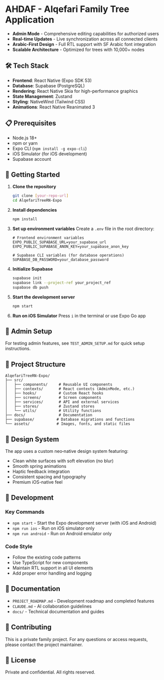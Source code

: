 # AHDAF - Alqefari Family Tree Application

- **Admin Mode** - Comprehensive editing capabilities for authorized users
- **Real-time Updates** - Live synchronization across all connected clients
- **Arabic-First Design** - Full RTL support with SF Arabic font integration
- **Scalable Architecture** - Optimized for trees with 10,000+ nodes

## 🛠 Tech Stack

- **Frontend**: React Native (Expo SDK 53)
- **Database**: Supabase (PostgreSQL)
- **Rendering**: React Native Skia for high-performance graphics
- **State Management**: Zustand
- **Styling**: NativeWind (Tailwind CSS)
- **Animations**: React Native Reanimated 3

## 📋 Prerequisites

- Node.js 18+
- npm or yarn
- Expo CLI (`npm install -g expo-cli`)
- iOS Simulator (for iOS development)
- Supabase account

## 🚀 Getting Started

1. **Clone the repository**
   ```bash
   git clone [your-repo-url]
   cd AlqefariTreeRN-Expo
   ```

2. **Install dependencies**
   ```bash
   npm install
   ```

3. **Set up environment variables**
   Create a `.env` file in the root directory:
   ```env
   # Frontend environment variables
   EXPO_PUBLIC_SUPABASE_URL=your_supabase_url
   EXPO_PUBLIC_SUPABASE_ANON_KEY=your_supabase_anon_key
   
   # Supabase CLI variables (for database operations)
   SUPABASE_DB_PASSWORD=your_database_password
   ```

4. **Initialize Supabase**
   ```bash
   supabase init
   supabase link --project-ref your_project_ref
   supabase db push
   ```

5. **Start the development server**
   ```bash
   npm start
   ```

6. **Run on iOS Simulator**
   Press `i` in the terminal or use Expo Go app

## 📱 Admin Setup

For testing admin features, see `TEST_ADMIN_SETUP.md` for quick setup instructions.

## 📂 Project Structure

```
AlqefariTreeRN-Expo/
├── src/
│   ├── components/     # Reusable UI components
│   ├── contexts/       # React contexts (AdminMode, etc.)
│   ├── hooks/          # Custom React hooks
│   ├── screens/        # Screen components
│   ├── services/       # API and external services
│   ├── stores/         # Zustand stores
│   └── utils/          # Utility functions
├── docs/               # Documentation
├── supabase/          # Database migrations and functions
└── assets/            # Images, fonts, and static files
```

## 🎨 Design System

The app uses a custom neo‑native design system featuring:
- Clean white surfaces with soft elevation (no blur)
- Smooth spring animations
- Haptic feedback integration
- Consistent spacing and typography
- Premium iOS-native feel

## 🔧 Development

### Key Commands

- `npm start` - Start the Expo development server (with iOS and Android)
- `npm run ios` - Run on iOS simulator only
- `npm run android` - Run on Android emulator only

### Code Style

- Follow the existing code patterns
- Use TypeScript for new components
- Maintain RTL support in all UI elements
- Add proper error handling and logging

## 📖 Documentation

- `PROJECT_ROADMAP.md` - Development roadmap and completed features
- `CLAUDE.md` - AI collaboration guidelines
- `docs/` - Technical documentation and guides

## 🤝 Contributing

This is a private family project. For any questions or access requests, please contact the project maintainer.

## 📄 License

Private and confidential. All rights reserved.
